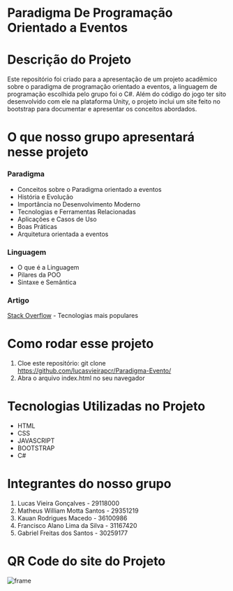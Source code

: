 # Paradigma De Programação Orientado a Eventos

# Descrição do Projeto

Este repositório foi criado para a apresentação de um projeto acadêmico sobre o paradigma de programação orientado a eventos, a linguagem de programação escolhida pelo grupo foi o C#. Além do código do jogo ter sito desenvolvido com ele na plataforma Unity, o projeto inclui um site feito no bootstrap para documentar e apresentar os conceitos abordados.

# O que nosso grupo apresentará nesse projeto
### Paradigma
* Conceitos sobre o Paradigma orientado a eventos
* História e Evolução
* Importância no Desenvolvimento Moderno
* Tecnologias e Ferramentas Relacionadas
* Aplicações e Casos de Uso
* Boas Práticas
* Arquitetura orientada a eventos

### Linguagem
* O que é a Linguagem
* Pilares da POO
* Sintaxe e Semântica

### Artigo
[Stack Overflow](https://survey.stackoverflow.co/2024/technology/) - Tecnologias mais populares

# Como rodar esse projeto
1. Cloe este repositório: git clone https://github.com/lucasvieirapcr/Paradigma-Evento/
2. Abra o arquivo index.html no seu navegador

# Tecnologias Utilizadas no Projeto
* HTML
* CSS
* JAVASCRIPT
* BOOTSTRAP
* C#

# Integrantes do nosso grupo
1. Lucas Vieira Gonçalves - 29118000
2. Matheus William Motta Santos - 29351219
3. Kauan Rodrigues Macedo - 36100986
4. Francisco Alano Lima da Silva - 31167420
5. Gabriel Freitas dos Santos - 30259177

# QR Code do site do Projeto
![frame](https://github.com/user-attachments/assets/d9573107-08ce-418e-a354-10da0af7d432)

